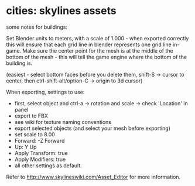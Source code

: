 # cities: skylines assets

some notes for buildings:

Set Blender units to meters, with a scale of 1.000 - when exported correctly this will ensure that each grid line in blender represents one grid line in-game. Make sure the center point for the mesh is at the middle of the bottom of the mesh - this will tell the game engine where the bottom of the building is.

(easiest - select bottom faces before you delete them, shift-S -> cursor to center, then ctrl-shift-alt/option-C -> origin to 3d cursor)

When exporting, settings to use:
- first, select object and ctrl-a -> rotation and scale -> check 'Location' in panel
- export to FBX
- see wiki for texture naming conventions
- export selected objects (and select your mesh before exporting)
- set scale to 8.00
- Forward: -Z Forward
- Up: Y Up
- Apply Transform: true
- Apply Modifiers: true
- all other settings as default.

Refer to http://www.skylineswiki.com/Asset_Editor for more information.
